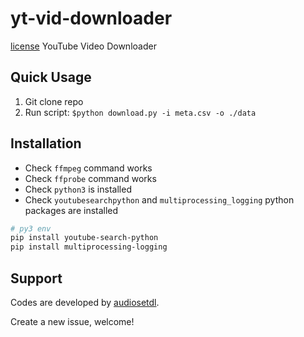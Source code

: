 # yt-vid-downloader
[license](https://img.shields.io/github/license/XuyangSHEN/yt-vid-downloader)  YouTube Video Downloader



## Quick Usage 

1. Git clone repo 
2. Run script: `$python download.py -i meta.csv -o ./data`




## Installation
 - Check `ffmpeg` command works
 - Check `ffprobe` command works
 - Check `python3` is installed
 - Check `youtubesearchpython` and `multiprocessing_logging` python packages are installed

```bash
# py3 env
pip install youtube-search-python
pip install multiprocessing-logging
```



## Support

Codes are developed by [audiosetdl](https://github.com/speedyseal/audiosetdl).

Create a new issue, welcome!

